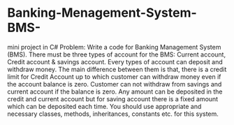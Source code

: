 # Banking-Menagement-System-BMS-
mini project in C#
Problem: Write a code for Banking Management System (BMS). There must be three types of account for the BMS: Current account, Credit account & savings account. Every types of account can deposit and withdraw money. The main difference between them is that, there is a credit limit for Credit Account up to which customer can withdraw money even if the account balance is zero. Customer can not withdraw from savings and current account if the balance is zero. Any amount can be deposited in the credit and current account but for saving account there is a fixed amount which can be deposited each time. You should use appropriate and necessary classes, methods, inheritances, constants etc. for this system.
